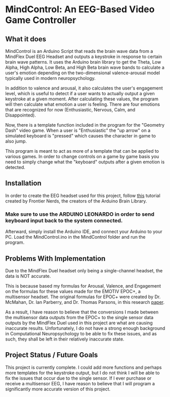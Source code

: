 # MindControl: An EEG-Based Video Game Controller


## What it does 

MindControl is an Arduino Script that reads the brain wave data from a MindFlex Duel EEG Headset and outputs a keystroke in response to certain brain wave patterns. 
It uses the Arduino brain library to get the Theta, Low Alpha, High Alpha, Low Beta, and High Beta brain wave bands to calculate a user's emotion depending on the two-dimensional valence-arousal model typically used in modern neuropsychology.

In addition to valence and arousal, it also calculates the user's engagement level, which is useful to detect if a user wants to actually output a given keystroke at a given moment.
After calculating these values, the program will then calculate what emotion a user is feeling. There are four emotions that are recognized for now (Enthusiastic, Nervous, Calm, and Disappointed).

Now, there is a template function included in the program for the "Geometry Dash" video game. 
When a user is "Enthusiastic" the "up arrow" on a simulated keyboard is "pressed" which causes the character in game to also jump.

This program is meant to act as more of a template that can be applied to various games.
In order to change controls on a game by game basis you need to simply change what the "keyboard" outputs after a given emotion is detected.

## Installation

In order to create the EEG headset used for this project, follow [this](https://frontiernerds.com/brain-hack) tutorial created by Frontier Nerds, the creators of the Arduino Brain Library. 

### Make sure to use the ARDUINO LEONARDO in order to send keyboard input back to the system connected.

Afterward, simply install the Arduino IDE, and connect your Arduino to your PC. Load the MindControl.ino in the MindControl folder and run the program.

## Problems With Implementation

Due to the MindFlex Duel headset only being a single-channel headset, the data is NOT accurate. 

This is because based my formulas for Arousal, Valence, and Engagement on the formulas for these values made for the EMOTIV EPOC+, a multisensor headset.
The original formulas for EPOC+ were created by Dr. McMahan, Dr. Ian Parberry, and Dr. Thomas Parsons, in this research [paper](https://doi.org/10.1016/j.promfg.2015.07.376).

As a result, I have reason to believe that the conversions I made between the multisensor data outputs from the EPOC+ to the single sensor data outputs by the MindFlex Duel used in this project are what are causing inaccurate results.
Unfortunately, I do not have a strong enough background in Computational Neuropsychology to be able to fix these issues, and as such, they shall be left in their relatively inaccurate state.

## Project Status / Future Goals

This project is currently complete. I could add more functions and perhaps more templates for the keystroke output, but I do not think I will be able to fix the issues that occur due to the single sensor. 
If I ever purchase or receive a multisensor EEG, I have reason to believe that I will program a significantly more accurate version of this project.
